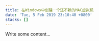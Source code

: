```yaml
---
title: 在Windows中创建一个还不赖的MAC虚拟机
date: 'Tue, 5 Feb 2019 23:10:40 +0800'
stacks: []
---
```


Write some content...



